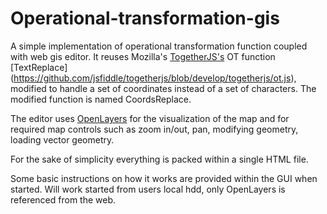 # Operational-transformation-gis
A simple implementation of operational transformation function coupled with web gis editor. It reuses Mozilla's [TogetherJS's](https://togetherjs.com/docs/) OT function [TextReplace] (https://github.com/jsfiddle/togetherjs/blob/develop/togetherjs/ot.js), modified to handle a set of coordinates instead of a set of characters. The modified function is named CoordsReplace.

The editor uses [OpenLayers](https://openlayers.org/) for the visualization of the map and for required map controls such as zoom in/out, pan, modifying geometry, loading vector geometry.

For the sake of simplicity everything is packed within a single HTML file.

Some basic instructions on how it works are provided within the GUI when started.
Will work started from users local hdd, only OpenLayers is referenced from the web.
